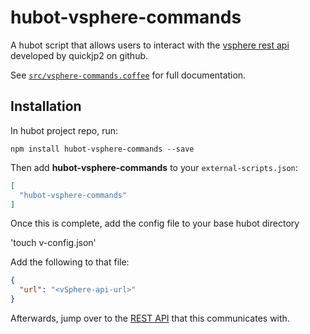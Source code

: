 # hubot-vsphere-commands

A hubot script that allows users to interact with the [vsphere rest api](https://github.com/EMC-Underground/vsphere-python-restapi) developed by quickjp2 on github.

See [`src/vsphere-commands.coffee`](src/vsphere-commands.coffee) for full documentation.

## Installation

In hubot project repo, run:

`npm install hubot-vsphere-commands --save`

Then add **hubot-vsphere-commands** to your `external-scripts.json`:

```json
[
  "hubot-vsphere-commands"
]
```

Once this is complete, add the config file to your base hubot directory

'touch v-config.json'

Add the following to that file:

```json
{
  "url": "<vSphere-api-url>"
}
```

Afterwards, jump over to the [REST API](https://github.com/EMC-Underground/vsphere-python-restapi) that this communicates with.
